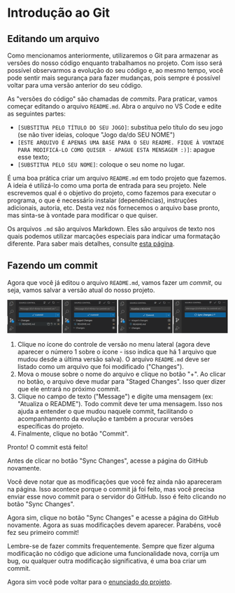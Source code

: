 # Introdução ao Git

## Editando um arquivo

Como mencionamos anteriormente, utilizaremos o Git para armazenar as versões do nosso código enquanto trabalhamos no projeto. Com isso será possível observarmos a evolução do seu código e, ao mesmo tempo, você pode sentir mais segurança para fazer mudanças, pois sempre é possível voltar para uma versão anterior do seu código.

As "versões do código" são chamadas de *commits*. Para praticar, vamos começar editando o arquivo `README.md`. Abra o arquivo no VS Code e edite as seguintes partes:

- `[SUBSTITUA PELO TÍTULO DO SEU JOGO]`: substitua pelo título do seu jogo (se não tiver ideias, coloque "Jogo da/do SEU NOME")
- `[ESTE ARQUIVO É APENAS UMA BASE PARA O SEU README. FIQUE À VONTADE PARA MODIFICÁ-LO COMO QUISER - APAGUE ESTA MENSAGEM :)]`: apague esse texto;
- `[SUBSTITUA PELO SEU NOME]`: coloque o seu nome no lugar.

É uma boa prática criar um arquivo `README.md` em todo projeto que fazemos. A ideia é utilizá-lo como uma porta de entrada para seu projeto. Nele escrevemos qual é o objetivo do projeto, como fazemos para executar o programa, o que é necessário instalar (dependências), instruções adicionais, autoria, etc. Desta vez nós fornecemos o arquivo base pronto, mas sinta-se à vontade para modificar o que quiser.

Os arquivos `.md` são arquivos Markdown. Eles são arquivos de texto nos quais podemos utilizar marcações especiais para indicar uma formatação diferente. Para saber mais detalhes, consulte [esta página](https://docs.github.com/en/get-started/writing-on-github/getting-started-with-writing-and-formatting-on-github/basic-writing-and-formatting-syntax).

## Fazendo um commit

Agora que você já editou o arquivo `README.md`, vamos fazer um *commit*, ou seja, vamos salvar a versão atual do nosso projeto.

![Fazendo um commit](img/commit.png)

1. Clique no ícone do controle de versão no menu lateral (agora deve aparecer o número 1 sobre o ícone - isso indica que há 1 arquivo que mudou desde a última versão salva). O arquivo `README.md` deve ser listado como um arquivo que foi modificado ("Changes"). 
2. Mova o mouse sobre o nome do arquivo e clique no botão "+". Ao clicar no botão, o arquivo deve mudar para "Staged Changes". Isso quer dizer que ele entrará no próximo commit.
3. Clique no campo de texto ("Message") e digite uma mensagem (ex: "Atualiza o README"). Todo commit deve ter uma mensagem. Isso nos ajuda a entender o que mudou naquele commit, facilitando o acompanhamento da evolução e também a procurar versões específicas do projeto. 
4. Finalmente, clique no botão "Commit". 

Pronto! O commit está feito!

Antes de clicar no botão "Sync Changes", acesse a página do GitHub novamente. 

Você deve notar que as modificações que você fez ainda não apareceram na página. Isso acontece porque o commit já foi feito, mas você precisa enviar esse novo commit para o servidor do GitHub. Isso é feito clicando no botão "Sync Changes".

Agora sim, clique no botão "Sync Changes" e acesse a página do GitHub novamente. Agora as suas modificações devem aparecer. Parabéns, você fez seu primeiro commit!

Lembre-se de fazer commits frequentemente. Sempre que fizer alguma modificação no código que adicione uma funcionalidade nova, corrija um bug, ou qualquer outra modificação significativa, é uma boa criar um commit.

Agora sim você pode voltar para o [enunciado do projeto](enunciado.md#o-que-eu-devo-fazer).